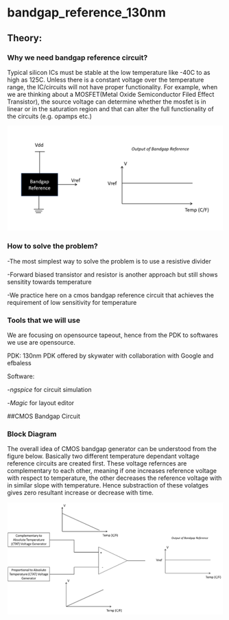 # bandgap_reference_130nm

## Theory:

### Why we need bandgap reference circuit?

Typical silicon ICs must be stable at the low temperature like -40C to as high as 125C. Unless there is a constant voltage over the temperature range, the IC/circuits will not have proper functionality. For example, when we are thinking about a MOSFET(Metal Oxide Semiconductor Filed Effect Transistor), the source voltage can determine whether the mosfet is in linear or in the saturation region and that can alter the full functionality of the circuits (e.g. opamps etc.)

![](/images/Capture1.PNG)



### How to solve the problem?
-The most simplest way to solve the problem is to use a resistive divider

-Forward biased transistor and resistor is another approach but still shows sensitity towards temperature

-We practice here on a cmos bandgap reference circuit that achieves the requirement of low sensitivity for temperature

### Tools that we will use

We are focusing on opensource tapeout, hence from the PDK to softwares we use are opensource.

PDK: 130nm PDK offered by skywater with collaboration with Google and efbaless

Software: 

-*ngspice* for circuit simulation

-*Magic* for layout editor

##CMOS Bandgap Circuit

### Block Diagram

The overall idea of CMOS bandgap generator can be understood from the figure below. Basically two different temperature dependant voltage reference circuits are created first. These voltage refernces are complementary to each other, meaning if one increases reference voltage with respect to temperature, the other decreases the reference voltage with in similar slope with temperature. Hence substraction of these volatges gives zero resultant increase or decrease with time.  

![](/images/Capture2.PNG)
